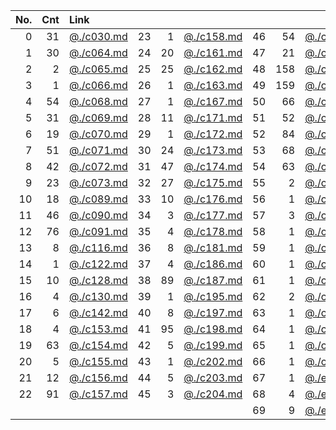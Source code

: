| No. | Cnt | Link | | | | | | |
|----:|----:|:------------------------|----:|----:|:------------------------|----:|----:|:------------------------|
|   0 |  31 | [@./c030.md](./c030.md) |  23 |   1 | [@./c158.md](./c158.md) |  46 |  54 | [@./c205.md](./c205.md) | 
|   1 |  30 | [@./c064.md](./c064.md) |  24 |  20 | [@./c161.md](./c161.md) |  47 |  21 | [@./c206.md](./c206.md) | 
|   2 |   2 | [@./c065.md](./c065.md) |  25 |  25 | [@./c162.md](./c162.md) |  48 | 158 | [@./c207.md](./c207.md) | 
|   3 |   1 | [@./c066.md](./c066.md) |  26 |   1 | [@./c163.md](./c163.md) |  49 | 159 | [@./c208.md](./c208.md) | 
|   4 |  54 | [@./c068.md](./c068.md) |  27 |   1 | [@./c167.md](./c167.md) |  50 |  66 | [@./c209.md](./c209.md) | 
|   5 |  31 | [@./c069.md](./c069.md) |  28 |  11 | [@./c171.md](./c171.md) |  51 |  52 | [@./c210.md](./c210.md) | 
|   6 |  19 | [@./c070.md](./c070.md) |  29 |   1 | [@./c172.md](./c172.md) |  52 |  84 | [@./c211.md](./c211.md) | 
|   7 |  51 | [@./c071.md](./c071.md) |  30 |  24 | [@./c173.md](./c173.md) |  53 |  68 | [@./c212.md](./c212.md) | 
|   8 |  42 | [@./c072.md](./c072.md) |  31 |  47 | [@./c174.md](./c174.md) |  54 |  63 | [@./c213.md](./c213.md) | 
|   9 |  23 | [@./c073.md](./c073.md) |  32 |  27 | [@./c175.md](./c175.md) |  55 |   2 | [@./c214.md](./c214.md) | 
|  10 |  18 | [@./c089.md](./c089.md) |  33 |  10 | [@./c176.md](./c176.md) |  56 |   1 | [@./c217.md](./c217.md) | 
|  11 |  46 | [@./c090.md](./c090.md) |  34 |   3 | [@./c177.md](./c177.md) |  57 |   3 | [@./c218.md](./c218.md) | 
|  12 |  76 | [@./c091.md](./c091.md) |  35 |   4 | [@./c178.md](./c178.md) |  58 |   1 | [@./c225.md](./c225.md) | 
|  13 |   8 | [@./c116.md](./c116.md) |  36 |   8 | [@./c181.md](./c181.md) |  59 |   1 | [@./c229.md](./c229.md) | 
|  14 |   1 | [@./c122.md](./c122.md) |  37 |   4 | [@./c186.md](./c186.md) |  60 |   1 | [@./c246.md](./c246.md) | 
|  15 |  10 | [@./c128.md](./c128.md) |  38 |  89 | [@./c187.md](./c187.md) |  61 |   1 | [@./c249.md](./c249.md) | 
|  16 |   4 | [@./c130.md](./c130.md) |  39 |   1 | [@./c195.md](./c195.md) |  62 |   2 | [@./c258.md](./c258.md) | 
|  17 |   6 | [@./c142.md](./c142.md) |  40 |   8 | [@./c197.md](./c197.md) |  63 |   1 | [@./c266.md](./c266.md) | 
|  18 |   4 | [@./c153.md](./c153.md) |  41 |  95 | [@./c198.md](./c198.md) |  64 |   1 | [@./c296.md](./c296.md) | 
|  19 |  63 | [@./c154.md](./c154.md) |  42 |   5 | [@./c199.md](./c199.md) |  65 |   1 | [@./c297.md](./c297.md) | 
|  20 |   5 | [@./c155.md](./c155.md) |  43 |   1 | [@./c202.md](./c202.md) |  66 |   1 | [@./c311.md](./c311.md) | 
|  21 |  12 | [@./c156.md](./c156.md) |  44 |   5 | [@./c203.md](./c203.md) |  67 |   1 | [@./extra_22.md](./extra_22.md) | 
|  22 |  91 | [@./c157.md](./c157.md) |  45 |   3 | [@./c204.md](./c204.md) |  68 |   4 | [@./extra_26.md](./extra_26.md) | 
| | | | | | |  69 |   9 | [@./extra_47.md](./extra_47.md) |
